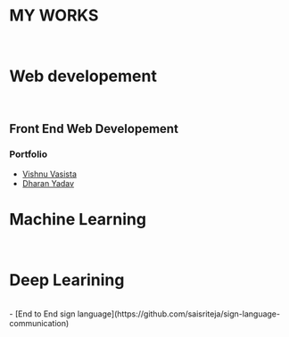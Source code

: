 # MY WORKS
<br/>

# Web developement 
<br/>

## Front End Web Developement

### Portfolio

- [Vishnu Vasista](https://saisriteja.github.io/vishnucv/)
- [Dharan Yadav](https://saisriteja.github.io/dharancv/)

# Machine Learning
<br/>


# Deep Learining
<br/>
 - [End to End sign language](https://github.com/saisriteja/sign-language-communication)

